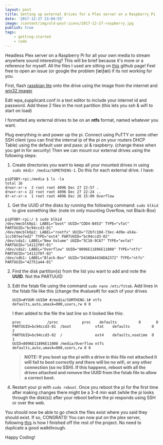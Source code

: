 ```yaml
---
layout: post
title: Setting up external drives for a Plex server on a Raspberry Pi
date: '2017-12-27 23:04:55'
image: /content/img/old-post-icons/2017-12-27-raspberry.jpg
publish: true
tags:
    - getting-started
    - code
---
```


Headless Plex server on a Raspberry Pi for all your own media to stream anywhere sound interesting? This will be brief because it's more or a reference for myself. All the files I used are sitting on [this](https://github.com/GitToby/Plex-Pi) github page! Feel free to open an issue (or google the problem ­ƒæì­ƒæì) if its not working for you.

First, flash [raspbian lite](https://www.raspberrypi.org/downloads/raspbian/) onto the drive using the image from the internet and [win32 imager](https://sourceforge.net/projects/win32diskimager/)

Edit wpa_supplicant.conf in a text editor to include your internet id and password. Add these 2 files in the root partition (this lets you ssh & wifi to start on load)

I formatted any external drives to be on an **ntfs** format, named whatever you want.

Plug everything in and power up the pi. Connect using PuTTY or some other SSH client (you can find the internal ip of the pi on your routers DHCP Table) using the default user and pass: pi & raspberry. (change these when you get in for security) Then we can mount our external drives using the following steps:

1.  Create directories you want to keep all your mounted drives in using `sudo mkdir /media/SOMETHING-1`. Do this for each external drive. I have:

```
pi@TOBY-rpi:/media $ ls -la
total 16
drwxr-xr-x  3 root root 4096 Dec 27 22:57 .
drwxr-xr-x 22 root root 4096 Dec 27 22:24 ..
dr-xr-xr-x  1 root root 4096 Dec 26 15:09 Overflow
```

1.  Get the UUID of the disks by running the following command: `sudo blkid` to give something like: (note im only mounting Overflow, not Black-Box)

```
pi@TOBY-rpi:/ $ sudo blkid
/dev/mmcblk0p1: LABEL="boot" UUID="CDD4-B453" TYPE="vfat" PARTUUID="bc94ccd3-01"
/dev/mmcblk0p2: LABEL="rootfs" UUID="72bfc10d-73ec-4d9e-a54a-1cc507ee7ed2" TYPE="ext4" PARTUUID="bc94ccd3-02"
/dev/sda1: LABEL="New Volume" UUID="5C10-9CA7" TYPE="exfat" PARTUUID="14112f0f-01"
/dev/sda2: LABEL="Overflow" UUID="8096E11896E11008" TYPE="ntfs" PARTUUID="14112f0f-02"
/dev/sdb1: LABEL="Black-Box" UUID="D43ADA443ADA2372" TYPE="ntfs" PARTUUID="42751a44-01"
```

2.  Find the disk partition(s) from the list you want to add and note the **UUID**. Not the PARTUUID

3.  Edit the fstab file using the command `sudo nano /etc/fstab`. Add lines in the fstab file like this (change the #values#) for each of your drives

    ```
    UUID=#YOUR-UUID# #/media/SOMTHING-1# ntfs defaults,auto,umask=000,users,rw 0 0
    ```

    I then added to the file the last line so it looked like this:

    ```
    proc            /proc           proc    defaults          0       0
    PARTUUID=bc94ccd3-01  /boot           vfat    defaults          0       2
    PARTUUID=bc94ccd3-02  /               ext4    defaults,noatime  0       1
    UUID=8096E11896E11008 /media/Overflow ntfs defaults,auto,umask=000,users,rw 0 0
    ```

    > **NOTE: If you boot up the pi with a drive in this file not attached it will fail to boot correctly and there will be no wifi, or any other connection (so no SSH). If this happens, reboot with all the drives attached and remove the UUID from the fstab file to allow a correct boot.**

4.  Restart your pi with `sudo reboot`. Once you reboot the pi for the first time after making changes there might be a 3-4 min wait (while the pi looks through the disk(s)) after your reboot before the pi responds using SSH or over the web.

You should now be able to go check the files exist where you said they should exist. If so, CONGRATS! You can now put on the plex server, following [this](https://thepi.io/how-to-set-up-a-raspberry-pi-plex-server/) is how I finished off the rest of the project. No need to duplicate a good walkthrough.

Happy Coding!
